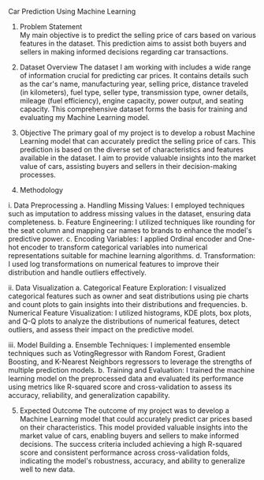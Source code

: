 Car Prediction Using Machine Learning 

1.	Problem Statement  
My main objective is to predict the selling price of cars based on various features in the dataset. This prediction aims to assist both buyers and sellers in making informed decisions regarding car transactions.

3.	Dataset Overview
The dataset I am working with includes a wide range of information crucial for predicting car prices. It contains details such as the car's name, manufacturing year, selling price, distance traveled (in kilometers), fuel type, seller type, transmission type, owner details, mileage (fuel efficiency), engine capacity, power output, and seating capacity. This comprehensive dataset forms the basis for training and evaluating my Machine Learning model.

3.	Objective
The primary goal of my project is to develop a robust Machine Learning model that can accurately predict the selling price of cars. This prediction is based on the diverse set of characteristics and features available in the dataset. I aim to provide valuable insights into the market value of cars, assisting buyers and sellers in their decision-making processes.

4.	Methodology
   
i.	Data Preprocessing
a.	Handling Missing Values: I employed techniques such as imputation to address missing values in the dataset, ensuring data completeness.
b.	Feature Engineering: I utilized techniques like rounding for the seat column and mapping car names to brands to enhance the model's predictive power.
c.	Encoding Variables: I applied Ordinal encoder and One-hot encoder to transform categorical variables into numerical representations suitable for machine learning algorithms.
d.	Transformation: I used log transformations on numerical features to improve their distribution and handle outliers effectively.

ii.	Data Visualization
a.	Categorical Feature Exploration: I visualized categorical features such as owner and seat distributions using pie charts and count plots to gain insights into their distributions and frequencies.
b.	Numerical Feature Visualization: I utilized histograms, KDE plots, box plots, and Q-Q plots to analyze the distributions of numerical features, detect outliers, and assess their impact on the predictive model.

iii.	Model Building
a.	Ensemble Techniques: I implemented ensemble techniques such as VotingRegressor with Random Forest, Gradient Boosting, and K-Nearest Neighbors regressors to leverage the strengths of multiple prediction models.
b.	Training and Evaluation: I trained the machine learning model on the preprocessed data and evaluated its performance using metrics like R-squared score and cross-validation to assess its accuracy, reliability, and generalization capability.

5.	Expected Outcome
The outcome of my project was to develop a Machine Learning model that could accurately predict car prices based on their characteristics. This model provided valuable insights into the market value of cars, enabling buyers and sellers to make informed decisions. The success criteria included achieving a high R-squared score and consistent performance across cross-validation folds, indicating the model's robustness, accuracy, and ability to generalize well to new data.


